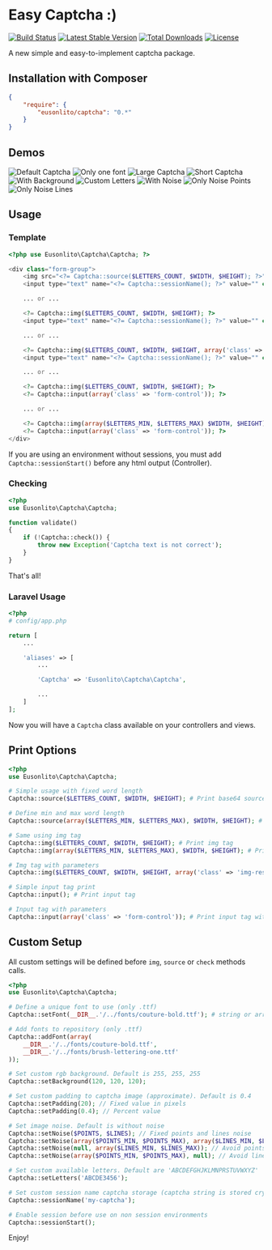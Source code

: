 # Easy Captcha :)

[![Build Status](https://travis-ci.org/eusonlito/captcha.svg?branch=master)](https://travis-ci.org/eusonlito/captcha)
[![Latest Stable Version](https://poser.pugx.org/eusonlito/captcha/v/stable.png)](https://packagist.org/packages/eusonlito/captcha)
[![Total Downloads](https://poser.pugx.org/eusonlito/captcha/downloads.png)](https://packagist.org/packages/eusonlito/captcha)
[![License](https://poser.pugx.org/eusonlito/captcha/license.png)](https://packagist.org/packages/eusonlito/captcha)

A new simple and easy-to-implement captcha package.

## Installation with Composer

```json
{
    "require": {
        "eusonlito/captcha": "0.*"
    }
}
```

## Demos

![Default Captcha](https://eusonlito.github.io/captcha/assets/images/multiple-fonts.png)
![Only one font](https://eusonlito.github.io/captcha/assets/images/one-font.png)
![Large Captcha](https://eusonlito.github.io/captcha/assets/images/large.png)
![Short Captcha](https://eusonlito.github.io/captcha/assets/images/short.png)
![With Background](https://eusonlito.github.io/captcha/assets/images/background.png)
![Custom Letters](https://eusonlito.github.io/captcha/assets/images/letters.png)
![With Noise](https://eusonlito.github.io/captcha/assets/images/noise.png)
![Only Noise Points](https://eusonlito.github.io/captcha/assets/images/noise-points.png)
![Only Noise Lines](https://eusonlito.github.io/captcha/assets/images/noise-lines.png)

## Usage

### Template

```php
<?php use Eusonlito\Captcha\Captcha; ?>

<div class="form-group">
    <img src="<?= Captcha::source($LETTERS_COUNT, $WIDTH, $HEIGHT); ?>" class="img-responsive" />
    <input type="text" name="<?= Captcha::sessionName(); ?>" value="" class="form-control" />

    ... or ...

    <?= Captcha::img($LETTERS_COUNT, $WIDTH, $HEIGHT); ?>
    <input type="text" name="<?= Captcha::sessionName(); ?>" value="" class="form-control" />

    ... or ...

    <?= Captcha::img($LETTERS_COUNT, $WIDTH, $HEIGHT, array('class' => 'img-responsive')); ?>
    <input type="text" name="<?= Captcha::sessionName(); ?>" value="" class="form-control" />

    ... or ...

    <?= Captcha::img($LETTERS_COUNT, $WIDTH, $HEIGHT); ?>
    <?= Captcha::input(array('class' => 'form-control')); ?>

    ... or ...

    <?= Captcha::img(array($LETTERS_MIN, $LETTERS_MAX) $WIDTH, $HEIGHT); ?>
    <?= Captcha::input(array('class' => 'form-control')); ?>
</div>
```

If you are using an environment without sessions, you must add `Captcha::sessionStart()` before any html output (Controller).

### Checking

```php
<?php
use Eusonlito\Captcha\Captcha;

function validate()
{
    if (!Captcha::check()) {
        throw new Exception('Captcha text is not correct');
    }
}
```

That's all!

### Laravel Usage

```php
<?php
# config/app.php

return [
    ...

    'aliases' => [
        ...

        'Captcha' => 'Eusonlito\Captcha\Captcha',

        ...
    ]
];
```

Now you will have a `Captcha` class available on your controllers and views.

## Print Options

```php
<?php
use Eusonlito\Captcha\Captcha;

# Simple usage with fixed word length
Captcha::source($LETTERS_COUNT, $WIDTH, $HEIGHT); # Print base64 source image code

# Define min and max word length
Captcha::source(array($LETTERS_MIN, $LETTERS_MAX), $WIDTH, $HEIGHT); # Print base64 source image code

# Same using img tag
Captcha::img($LETTERS_COUNT, $WIDTH, $HEIGHT); # Print img tag
Captcha::img(array($LETTERS_MIN, $LETTERS_MAX), $WIDTH, $HEIGHT); # Print img tag

# Img tag with parameters
Captcha::img($LETTERS_COUNT, $WIDTH, $HEIGHT, array('class' => 'img-responsive')); # Print img tag with class attribute

# Simple input tag print
Captcha::input(); # Print input tag

# Input tag with parameters
Captcha::input(array('class' => 'form-control')); # Print input tag with class attribute
```

## Custom Setup

All custom settings will be defined before `img`, `source` or `check` methods calls.

```php
<?php
use Eusonlito\Captcha\Captcha;

# Define a unique font to use (only .ttf)
Captcha::setFont(__DIR__.'/../fonts/couture-bold.ttf'); # string or array

# Add fonts to repository (only .ttf)
Captcha::addFont(array(
    __DIR__.'/../fonts/couture-bold.ttf',
    __DIR__.'/../fonts/brush-lettering-one.ttf'
));

# Set custom rgb background. Default is 255, 255, 255
Captcha::setBackground(120, 120, 120);

# Set custom padding to captcha image (approximate). Default is 0.4
Captcha::setPadding(20); // Fixed value in pixels
Captcha::setPadding(0.4); // Percent value

# Set image noise. Default is without noise
Captcha::setNoise($POINTS, $LINES); // Fixed points and lines noise
Captcha::setNoise(array($POINTS_MIN, $POINTS_MAX), array($LINES_MIN, $LINES_MAX)); // Variable points and lines noise
Captcha::setNoise(null, array($LINES_MIN, $LINES_MAX)); // Avoid points noise
Captcha::setNoise(array($POINTS_MIN, $POINTS_MAX), null); // Avoid lines noise

# Set custom available letters. Default are 'ABCDEFGHJKLMNPRSTUVWXYZ'
Captcha::setLetters('ABCDE3456');

# Set custom session name captcha storage (captcha string is stored crypted). Default is 'captcha-string'
Captcha::sessionName('my-captcha');

# Enable session before use on non session environments
Captcha::sessionStart();
```

Enjoy!

